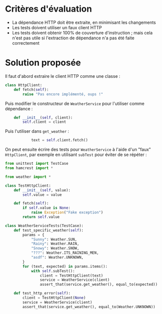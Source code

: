 # Critères d'évaluation

- La dépendance HTTP doit être extraite, en minimisant les changements
- Les tests doivent utiliser un faux client HTTP
- Les tests doivent obtenir 100% de couverture d'instruction ; mais cela n'est pas utile si l'extraction de dépendance n'a pas été faite correctement


# Solution proposée

Il faut d'abord extraire le client HTTP comme une classe :

```python
class HttpClient:
    def fetch(self):
        raise "Pas encore implémenté, oups !"
```

Puis modifier le constructeur de `WeatherService` pour l'utiliser comme dépendance :

```python
    def __init__(self, client):
        self.client = client
```

Puis l'utiliser dans `get_weather` :

```python
            text = self.client.fetch()
```

On peut ensuite écrire des tests pour `WeatherService` à l'aide d'un "faux" `HttpClient`, par exemple en utilisant `subTest` pour éviter de se répéter :

```python
from unittest import TestCase
from hamcrest import *

from weather import *

class TestHttpClient:
    def __init__(self, value):
        self.value = value

    def fetch(self):
        if self.value is None:
            raise Exception("Fake exception")
        return self.value

class WeatherServiceTests(TestCase):
    def test_specific_weather(self):
        params = {
            "Sunny": Weather.SUN,
            "Rainy": Weather.RAIN,
            "Snowy": Weather.SNOW,
            "???": Weather.ITS_RAINING_MEN,
            "asdf": Weather.UNKNOWN,
        }
        for (text, expected) in params.items():
            with self.subTest():
                client = TestHttpClient(text)
                service = WeatherService(client)
                assert_that(service.get_weather(), equal_to(expected))

    def test_http_error(self):
        client = TestHttpClient(None)
        service = WeatherService(client)
        assert_that(service.get_weather(), equal_to(Weather.UNKNOWN))
```

